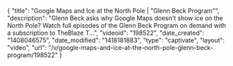{
    "title": "Google Maps and Ice at the North Pole | \"Glenn Beck Program\"",
    "description": "Glenn Beck asks why Google Maps doesn't show ice on the North Pole? Watch full episodes of the Glenn Beck Program on demand with a subscription to TheBlaze T...",
    "videoid": "198522",
    "date_created": "1408046575",
    "date_modified": "1418181883",
    "type": "captivate",
    "layout": "video",
    "url": "\/v\/google-maps-and-ice-at-the-north-pole-glenn-beck-program\/198522"
}